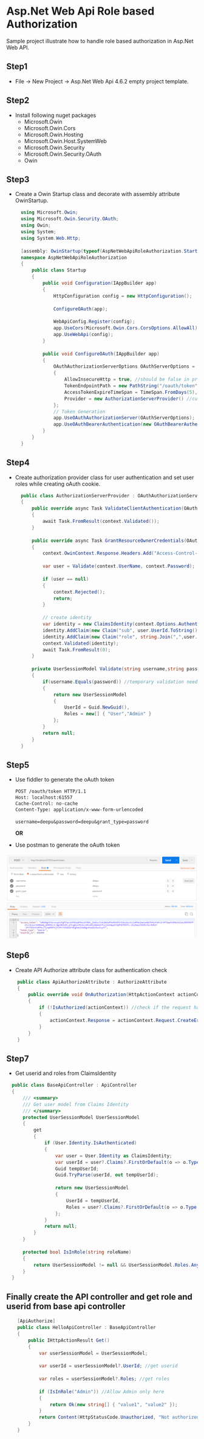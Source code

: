 # Asp.Net Web Api Role based Authorization
Sample project illustrate how to handle role based authorization in Asp.Net Web API.

## Step1
* File -> New Project -> Asp.Net Web Api 4.6.2 empty project template.

## Step2
* Install following nuget packages 
  * Microsoft.Owin
  * Microsoft.Owin.Cors
  * Microsoft.Owin.Hosting
  * Microsoft.Owin.Host.SystemWeb
  * Microsoft.Owin.Security
  * Microsoft.Owin.Security.OAuth
  * Owin

## Step3
* Create a Owin Startup class and decorate with assembly attribute OwinStartup.
  ```c#
	using Microsoft.Owin;
	using Microsoft.Owin.Security.OAuth;
	using Owin;
	using System;
	using System.Web.Http;

	[assembly: OwinStartup(typeof(AspNetWebApiRoleAuthorization.Startup))]
	namespace AspNetWebApiRoleAuthorization
	{
		public class Startup
		{
			public void Configuration(IAppBuilder app)
			{
				HttpConfiguration config = new HttpConfiguration();

				ConfigureOAuth(app);

				WebApiConfig.Register(config);
				app.UseCors(Microsoft.Owin.Cors.CorsOptions.AllowAll);
				app.UseWebApi(config);
			}

			public void ConfigureOAuth(IAppBuilder app)
			{
				OAuthAuthorizationServerOptions OAuthServerOptions = new OAuthAuthorizationServerOptions()
				{
					AllowInsecureHttp = true, //should be false in production
					TokenEndpointPath = new PathString("/oauth/token"),
					AccessTokenExpireTimeSpan = TimeSpan.FromDays(5),
					Provider = new AuthorizationServerProvider() //custom authorization service provider
				};
				// Token Generation
				app.UseOAuthAuthorizationServer(OAuthServerOptions);
				app.UseOAuthBearerAuthentication(new OAuthBearerAuthenticationOptions());
			}
		}
	}
  ```
## Step4
* Create authorization provider class for user authentication and set user roles while creating oAuth cookie.
  ```c#
    public class AuthorizationServerProvider : OAuthAuthorizationServerProvider
    {
        public override async Task ValidateClientAuthentication(OAuthValidateClientAuthenticationContext context)
        {
            await Task.FromResult(context.Validated());
        }

        public override async Task GrantResourceOwnerCredentials(OAuthGrantResourceOwnerCredentialsContext context)
        {
            context.OwinContext.Response.Headers.Add("Access-Control-Allow-Origin", new[] { "*" });

            var user = Validate(context.UserName, context.Password); //validate credentials against database.

            if (user == null)
            {
                context.Rejected();
                return;
            }

            // create identity
            var identity = new ClaimsIdentity(context.Options.AuthenticationType);
            identity.AddClaim(new Claim("sub", user.UserId.ToString())); //user id
            identity.AddClaim(new Claim("role", string.Join(",",user.Roles))); //roles
            context.Validated(identity);
            await Task.FromResult(0);
        }

        private UserSessionModel Validate(string username,string password)
        {
            if(username.Equals(password)) //temporary validation need to change this in production
            {
                return new UserSessionModel
                {
                    UserId = Guid.NewGuid(),
                    Roles = new[] { "User","Admin" }
                };
            }
            return null;
        }
    }
  ```

## Step5
* Use fiddler to generate the oAuth token 
  ```
  POST /oauth/token HTTP/1.1
  Host: localhost:61557
  Cache-Control: no-cache
  Content-Type: application/x-www-form-urlencoded
  
  username=deepu&password=deepu&grant_type=password
  ```
  **OR**
  
* Use postman to generate the oAuth token

![Image of oAuth token test](https://github.com/deepumi/AspNetWebApiRoleAuthorization/blob/master/AspNetWebApiRoleAuthorization/Screens/webapi_token_generate.png)
 
## Step6

* Create API Authorize attribute class for authentication check
```c#
    public class ApiAuthorizeAttribute : AuthorizeAttribute
    {
        public override void OnAuthorization(HttpActionContext actionContext)
        {
            if (!IsAuthorized(actionContext)) //check if the request has a valid token using IsAuthorized method.
            {
                actionContext.Response = actionContext.Request.CreateErrorResponse(HttpStatusCode.Unauthorized, "You are not authorized");
            }
        }
    }
```
## Step7
* Get userid and roles from ClaimsIdentity
```c#
  public class BaseApiController : ApiController
  {
      /// <summary>
      /// Get user model from Claims Identity
      /// </summary>
      protected UserSessionModel UserSessionModel
      {
          get
          {
              if (User.Identity.IsAuthenticated)
              {
                  var user = User.Identity as ClaimsIdentity;
                  var userId = user?.Claims?.FirstOrDefault(o => o.Type == "sub")?.Value; //get user id from claim
                  Guid tempUserId;
                  Guid.TryParse(userId, out tempUserId);

                  return new UserSessionModel
                  {
                      UserId = tempUserId,
                      Roles = user?.Claims?.FirstOrDefault(o => o.Type == "role")?.Value.Split(',') // get roles from claim
                  };
              }
              return null;
          }
      }

      protected bool IsInRole(string roleName)
      {
          return UserSessionModel != null && UserSessionModel.Roles.Any(r => r == roleName);
      }
  }	 
```
## Finally create the API controller and get role and userid from base api controller
```c#
	[ApiAuthorize]
	public class HelloApiController : BaseApiController
	{
		public IHttpActionResult Get()
		{
			var userSessionModel = UserSessionModel; 

			var userId = userSessionModel?.UserId; //get userid

			var roles = userSessionModel?.Roles; //get roles

			if (IsInRole("Admin")) //Allow Admin only here
			{
				return Ok(new string[] { "value1", "value2" });
			}
			return Content(HttpStatusCode.Unauthorized, "Not authorized to access the resource");
		}
	}
```
